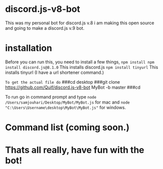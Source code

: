 # discord.js-v8-bot
This was my personal bot for discord.js v.8 i am making this open source and going to make a discord.js v.9 bot.

# installation
Before you can run this, you need to install a few things,
``npm install npm install discord.js@8.1.0``
This installs discord.js
``npm install tinyurl``
This installs tinyurl (I have a url shortener command.)

``To get the actual file do``
###cd desktop
###git clone https://github.com/Quif/discord.js-v8-bot MyBot -b master 
###cd    

To run go in command prompt and type 
``node /Users/samjouhari/Desktop/MyBot/MyBot.js`` for mac and 
``node "C:\Users\Username\desktop\MyBot\MyBot.js"`` for windows.

# Command list (coming soon.)

# Thats all really, have fun with the bot! 
